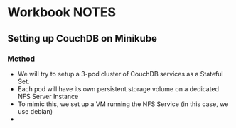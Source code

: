 # Workbook NOTES

## Setting up CouchDB on Minikube

### Method

- We will try to setup a 3-pod cluster of CouchDB services as a Stateful Set.
- Each pod will have its own persistent storage volume on a dedicated NFS Server Instance
- To mimic this, we set up a VM running the NFS Service (in this case, we use debian)
- 
